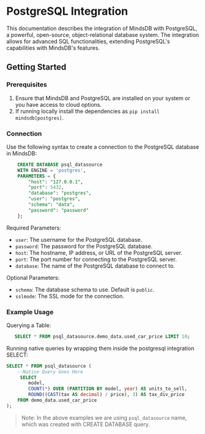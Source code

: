 # PostgreSQL Integration

This documentation describes the integration of MindsDB with PostgreSQL, a powerful, open-source, object-relational database system. The integration allows for advanced SQL functionalities, extending PostgreSQL's capabilities with MindsDB's features.

## Getting Started

### Prerequisites

   1. Ensure that MindsDB and PostgreSQL are installed on your system or you have access to cloud options.
   2. If running locally install the dependencies as `pip install mindsdb[postgres]`.
        

### Connection

Use the following syntax to create a connection to the PostgreSQL database in MindsDB:

```sql
    CREATE DATABASE psql_datasource 
    WITH ENGINE = 'postgres', 
    PARAMETERS = {
        "host": "127.0.0.1",
        "port": 5432,
        "database": "postgres",
        "user": "postgres",
        "schema": "data",
        "password": "password"
    };
```

Required Parameters:

* `user`: The username for the PostgreSQL database.
* `password`: The password for the PostgreSQL database.
* `host`: The hostname, IP address, or URL of the PostgreSQL server.
* `port`: The port number for connecting to the PostgreSQL server.
* `database`: The name of the PostgreSQL database to connect to.

Optional Parameters:

* `schema`: The database schema to use. Default is `public`.
* `sslmode`: The SSL mode for the connection.

### Example Usage

Querying a Table:

 ```sql
    SELECT * FROM psql_datasource.demo_data.used_car_price LIMIT 10;
```

Running native queries by wrapping them inside the postgresql integration SELECT:

```sql
SELECT * FROM psql_datasource (
    --Native Query Goes Here
     SELECT 
        model, 
        COUNT(*) OVER (PARTITION BY model, year) AS units_to_sell, 
        ROUND((CAST(tax AS decimal) / price), 3) AS tax_div_price
    FROM demo_data.used_car_price
);
```
> Note: In the above examples we are using `psql_datasource` name, which was created with CREATE DATABASE query.